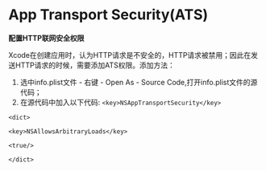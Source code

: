 # App Transport Security\(ATS\)

**配置HTTP联网安全权限**

Xcode在创建应用时，认为HTTP请求是不安全的，HTTP请求被禁用；因此在发送HTTP请求的时候，需要添加ATS权限。添加方法：

1. 选中info.plist文件 - 右键 - Open As - Source Code,打开info.plist文件的源代码；
2. 在源代码中加入以下代码:
  `<key>NSAppTransportSecurity</key>`

  `<dict>`

  `<key>NSAllowsArbitraryLoads</key>`

  `<true/>`

  `</dict>`


